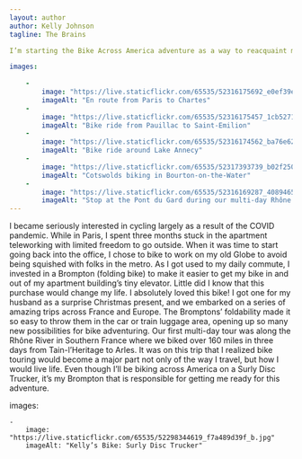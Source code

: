 ```yaml
---
layout: author
author: Kelly Johnson
tagline: The Brains

I’m starting the Bike Across America adventure as a way to reacquaint myself with life in the States after having lived in Paris, France for the last three years (2019-2022).  While in France, I had the opportunity to do several multi-day bike tours in the French countryside, the Netherlands, and the UK.  I’m looking forward to exploring my homeland in a similar way, visiting states I’ve never been to before and embracing the adventure of each day.

images:
   
    -
        image: "https://live.staticflickr.com/65535/52316175692_e0ef39e1a9_o.jpg"
        imageAlt: "En route from Paris to Chartes"
    -
        image: "https://live.staticflickr.com/65535/52316175457_1cb5271f23_o.jpg"
        imageAlt: "Bike ride from Pauillac to Saint-Emilion"
    - 
        image: "https://live.staticflickr.com/65535/52316174562_ba76e62598_o.jpg"
        imageAlt: "Bike ride around Lake Annecy"
    -
        image: "https://live.staticflickr.com/65535/52317393739_b02f25006a_o.jpg"
        imageAlt: "Cotswolds biking in Bourton-on-the-Water"
    -
        image: "https://live.staticflickr.com/65535/52316169287_4089465b27_o.jpg"
        imageAlt: "Stop at the Pont du Gard during our multi-day Rhône River bike tour"
---
```


I became seriously interested in cycling largely as a result of the COVID pandemic.  While in Paris, I spent three months stuck in the apartment teleworking with limited freedom to go outside.  When it was time to start going back into the office, I chose to bike to work on my old Globe to avoid being squished with folks in the metro.  As I got used to my daily commute, I invested in a Brompton (folding bike) to make it easier to get my bike in and out of my apartment building’s tiny elevator.  Little did I know that this purchase would change my life.  I absolutely loved this bike!  I got one for my husband as a surprise Christmas present, and we embarked on a series of amazing trips across France and Europe.  The Bromptons’ foldability made it so easy to throw them in the car or train luggage area, opening up so many new possibilities for bike adventuring.  Our first multi-day tour was along the Rhône River in Southern France where we biked over 160 miles in three days from Tain-l’Heritage to Arles.  It was on this trip that I realized bike touring would become a major part not only of the way I travel, but how I would live life.  Even though I’ll be biking across America on a Surly Disc Trucker, it’s my Brompton that is responsible for getting me ready for this adventure.

images:

    - 
        image: "https://live.staticflickr.com/65535/52298344619_f7a489d39f_b.jpg"
        imageAlt: "Kelly’s Bike: Surly Disc Trucker"
